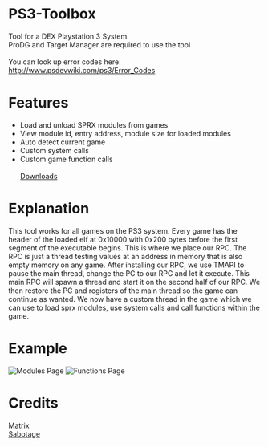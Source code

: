 # PS3-Toolbox
Tool for a DEX Playstation 3 System. <br>
ProDG and Target Manager are required to use the tool<br>
<br>
You can look up error codes here: http://www.psdevwiki.com/ps3/Error_Codes

# Features
- Load and unload SPRX modules from games
- View module id, entry address, module size for loaded modules
- Auto detect current game
- Custom system calls
- Custom game function calls
<br><br>
[Downloads](https://github.com/skiffaw/PS3-Toolbox/releases)

# Explanation
This tool works for all games on the PS3 system. Every game has the header of the loaded elf at 0x10000 with 0x200 bytes before the first
segment of the executable begins. This is where we place our RPC. The RPC is just a thread testing values at an address in memory that is
also empty memory on any game. After installing our RPC, we use TMAPI to pause the main thread, change the PC to our RPC and let it execute.
This main RPC will spawn a thread and start it on the second half of our RPC. We then restore the PC and registers of the main thread so the game
can continue as wanted. We now have a custom thread in the game which we can use to load sprx modules, use system calls and call functions within
the game.

# Example
![Modules Page](https://i.imgur.com/zGpyuUG.png)
![Functions Page](https://i.imgur.com/mKwmmUS.png)

# Credits
[Matrix](https://github.com/skiffaw)<br>
[Sabotage](https://github.com/egatobaS)
